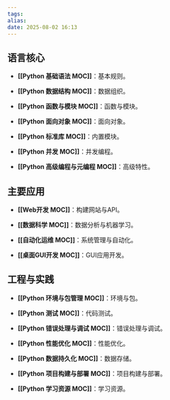 ```yaml
---
tags: 
alias: 
date: 2025-08-02 16:13
---
```



## 语言核心

- **[[Python 基础语法 MOC]]**：基本规则。
    
- **[[Python 数据结构 MOC]]**：数据组织。
    
- **[[Python 函数与模块 MOC]]**：函数与模块。
    
- **[[Python 面向对象 MOC]]**：面向对象。
    
- **[[Python 标准库 MOC]]**：内置模块。
    
- **[[Python 并发 MOC]]**：并发编程。
    
- **[[Python 高级编程与元编程 MOC]]**：高级特性。
    

## 主要应用

- **[[Web开发 MOC]]**：构建网站与API。
    
- **[[数据科学 MOC]]**：数据分析与机器学习。
    
- **[[自动化运维 MOC]]**：系统管理与自动化。
    
- **[[桌面GUI开发 MOC]]**：GUI应用开发。
    

## 工程与实践

- **[[Python 环境与包管理 MOC]]**：环境与包。
    
- **[[Python 测试 MOC]]**：代码测试。
    
- **[[Python 错误处理与调试 MOC]]**：错误处理与调试。
    
- **[[Python 性能优化 MOC]]**：性能优化。
    
- **[[Python 数据持久化 MOC]]**：数据存储。
    
- **[[Python 项目构建与部署 MOC]]**：项目构建与部署。
    
- **[[Python 学习资源 MOC]]**：学习资源。